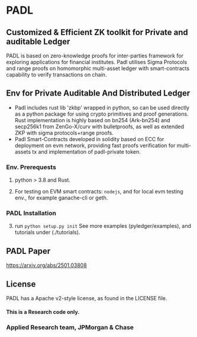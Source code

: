 # PADL
## Customized & Efficient ZK toolkit for Private and auditable Ledger

PADL is based on zero-knowledge proofs for inter-parties framework for exploring applications for financial institutes. Padl utilises Sigma Protocols and range proofs on homomorphic multi-asset ledger with smart-contracts capability to verify transactions on chain.

## Env for Private Auditable And Distributed Ledger
- Padl includes rust lib 'zkbp' wrapped in python, so can be used directly as a python package for using crypto primitives and proof generations. 
  Rust implementation is highly based on bn254 (Ark-bn254) and secp256k1 from ZenGo-X/curv with bulletproofs, as well as extended ZKP with sigma protocols+range proofs.
- Padl Smart-Contracts developed in solidity based on ECC for deployment on evm network, providing fast proofs verification for multi-assets tx and implementation of padl-private token.


### Env. Prerequests
1. python > 3.8 and Rust.

2. For testing on EVM smart contracts: `nodejs`, and for local evm testing env., for example ganache-cli or geth.

### PADL Installation
3. run `python setup.py init`
See more examples (pyledger/examples), and tutorials under (./tutorials).

## PADL Paper
https://arxiv.org/abs/2501.03808

## License
PADL has a Apache v2-style license, as found in the LICENSE file.


#### This is a Research code only. 

### Applied Research team, JPMorgan & Chase
